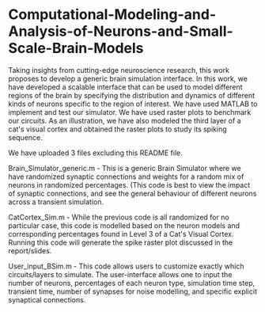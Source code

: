 # Computational-Modeling-and-Analysis-of-Neurons-and-Small-Scale-Brain-Models

Taking insights from cutting-edge neuroscience
research, this work proposes to develop a generic brain
simulation interface. 
In this work, we have developed a scalable
interface that can be used to model different regions of the brain
by specifying the distribution and dynamics of different kinds of
neurons specific to the region of interest. 
We have used MATLAB
to implement and test our simulator. We have used raster plots to
benchmark our circuits. 
As an illustration, we have also modeled
the third layer of a cat's visual cortex and obtained the raster
plots to study its spiking sequence.

We have uploaded 3 files excluding this README file.

Brain_Simulator_generic.m - This is a generic Brain Simulator where we have 
randomized synaptic connections and weights for a random mix of neurons in 
randomized percentages. (This code is best to view the impact of synaptic 
connections, and see the general  behaviour of different neurons across a 
transient simulation.

CatCortex_Sim.m - While the previous code is all randomized for no particular 
case, this code is modelled based on the neuron models and corresponding 
percentages found in Level 3 of a Cat's Visual Cortex. Running this code will 
generate the spike raster plot discussed in the report/slides.

User_input_BSim.m - This code allows users to customize exactly which 
circuits/layers to simulate. The user-interface allows one to input the number
of neurons, percentages of each neuron type, simulation time step, transient 
time, number of synapses for noise modelling, and specific explicit synaptical 
connections.
